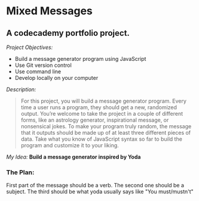 # Mixed Messages
## A codecademy portfolio project.

*Project Objectives:*

+ Build a message generator program using JavaScript
+ Use Git version control
+ Use command line
+ Develop locally on your computer

*Description:*
> For this project, you will build a message generator program. Every time a user runs a program, they should get a new, randomized output. You’re welcome to take the project in a couple of different forms, like an astrology generator, inspirational message, or nonsensical jokes. To make your program truly random, the message that it outputs should be made up of at least three different pieces of data. Take what you know of JavaScript syntax so far to build the program and customize it to your liking.

*My Idea:*
**Build a message generator inspired by Yoda**

### The Plan:
First part of the message should be a verb. The second one should be a subject. The third should be what yoda usually says like "You must/mustn't"